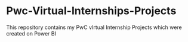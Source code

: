 # Pwc-Virtual-Internships-Projects
This repository contains my PwC vIrtual Internship Projects which were created on Power BI

